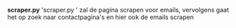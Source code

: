 **scraper.py**
'scraper.py <url>' zal de pagina scrapen voor emails, vervolgens gaat het op zoek naar contactpagina's en hier ook de emails scrapen
